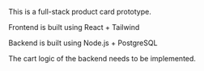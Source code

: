 This is a full-stack product card prototype.


Frontend is built using React + Tailwind


Backend is built using Node.js + PostgreSQL


The cart logic of the backend needs to be implemented.
